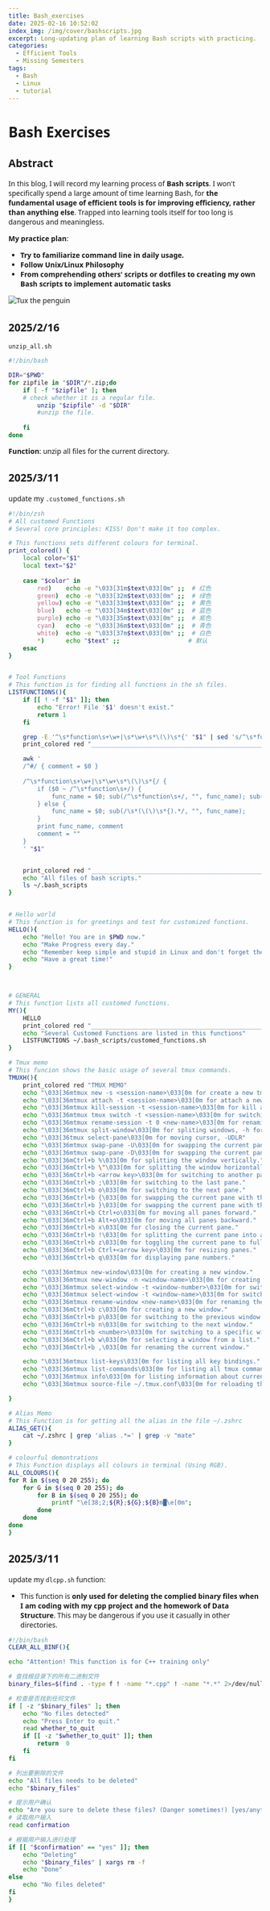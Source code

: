 ```yaml
---
title: Bash_exercises
date: 2025-02-16 10:52:02
index_img: /img/cover/bashscripts.jpg
excerpt: Long-updating plan of learning Bash scripts with practicing.
categories:
  - Efficient Tools
  - Missing Semesters
tags:
  - Bash
  - Linux
  - tutorial
---
```


<style>
  html, body, .markdown-body {
    font-family: Georgia, sans, serif;
  }
</style>

# Bash Exercises

## Abstract

In this blog, I will record my learning process of **Bash scripts**. I won't specifically spend a large amount of time learning Bash, for **the fundamental usage of efficient tools is for improving efficiency, rather than anything else**. Trapped into learning tools itself for too long is dangerous and meaningless.

**My practice plan**:

- **Try to familiarize command line in daily usage.**
- **Follow Unix/Linux Philosophy**
- **From comprehending others' scripts or dotfiles to creating my own Bash scripts to implement automatic tasks**

![Tux the penguin](https://upload.wikimedia.org/wikipedia/commons/thumb/3/35/Tux.svg/150px-Tux.svg.png)

## 2025/2/16

`unzip_all.sh`

```bash
#!/bin/bash

DIR="$PWD"
for zipfile in "$DIR"/*.zip;do
    if [ -f "$zipfile" ]; then
    # check whether it is a regular file.
        unzip "$zipfile" -d "$DIR"
        #unzip the file.
        
    fi
done

```

**Function**: unzip all files for the current directory.

## 2025/3/11

update my `.customed_functions.sh`

```bash
#!/bin/zsh
# All customed Functions
# Several core principles: KISS! Don't make it too complex.

# This functions sets different colours for terminal.
print_colored() {
    local color="$1"
    local text="$2"
    
    case "$color" in
        red)    echo -e "\033[31m$text\033[0m" ;;  # 红色
        green)  echo -e "\033[32m$text\033[0m" ;;  # 绿色
        yellow) echo -e "\033[33m$text\033[0m" ;;  # 黄色
        blue)   echo -e "\033[34m$text\033[0m" ;;  # 蓝色
        purple) echo -e "\033[35m$text\033[0m" ;;  # 紫色
        cyan)   echo -e "\033[36m$text\033[0m" ;;  # 青色
        white)  echo -e "\033[37m$text\033[0m" ;;  # 白色
        *)      echo "$text" ;;                   # 默认
    esac
}


# Tool Functions 
# This function is for finding all functions in the sh files.
LISTFUNCTIONS(){
    if [[ ! -f "$1" ]]; then
        echo "Error! File '$1' doesn't exist."
        return 1
    fi

    grep -E '^\s*function\s+\w+|\s*\w+\s*\(\)\s*{' "$1" | sed 's/^\s*function\s\+//; s/\s*(.*//; s/\s*{//'
    print_colored red "________________________________________________________________________"

    awk '
    /^#/ { comment = $0 }
    
    /^\s*function\s+\w+|\s*\w+\s*\(\)\s*{/ {
        if ($0 ~ /^\s*function\s+/) {
            func_name = $0; sub(/^\s*function\s+/, "", func_name); sub(/\s*(\(\)\s*{).*/, "", func_name);
        } else {
            func_name = $0; sub(/\s*(\(\)\s*{).*/, "", func_name);
        }
        print func_name, comment
        comment = ""
    }
    ' "$1"


    print_colored red "________________________________________________________________________"
    echo "All files of bash scripts."
    ls ~/.bash_scripts
}


# Hello world
# This function is for greetings and test for customized functions.
HELLO(){
    echo "Hello! You are in $PWD now."
    echo "Make Progress every day."
    echo "Remember keep simple and stupid in Linux and don't forget the zen of Python!"
    echo "Have a great time!"
}



# GENERAL
# This function lists all customed functions.
MY(){
    HELLO
    print_colored red "________________________________________________________________________"
    echo "Several Customed Functions are listed in this functions"
    LISTFUNCTIONS ~/.bash_scripts/customed_functions.sh
}

# Tmux memo
# This funcion shows the basic usage of several tmux commands.
TMUXH(){
    print_colored red "TMUX MEMO"
    echo "\033[36mtmux new -s <session-name>\033[0m for create a new tmux session."
    echo "\033[36mtmux attach -t <session-name>\033[0m for attach a new tmux session."
    echo "\033[36mtmux kill-session -t <session-name>\033[0m for kill a session."
    echo "\033[36mtmux tmux switch -t <session-name>\033[0m for switching different sessions."
    echo "\033[36mtmux rename-session -t 0 <new-name>\033[0m for renaming the sessions."
    echo "\033[36mtmux split-window\033[0m for spliting windows, -h for left and right."
    echo "\033[36tmux select-pane\033[0m for moving cursor, -UDLR"
    echo "\033[36mtmux swap-pane -U\033[0m for swapping the current pane up."
    echo "\033[36mtmux swap-pane -D\033[0m for swapping the current pane down."
    echo "\033[36mCtrl+b %\033[0m for splitting the window vertically."
    echo "\033[36mCtrl+b \"\033[0m for splitting the window horizontally."
    echo "\033[36mCtrl+b <arrow key>\033[0m for switching to another pane."
    echo "\033[36mCtrl+b ;\033[0m for switching to the last pane."
    echo "\033[36mCtrl+b o\033[0m for switching to the next pane."
    echo "\033[36mCtrl+b {\033[0m for swapping the current pane with the previous one."
    echo "\033[36mCtrl+b }\033[0m for swapping the current pane with the next one."
    echo "\033[36mCtrl+b Ctrl+o\033[0m for moving all panes forward."
    echo "\033[36mCtrl+b Alt+o\033[0m for moving all panes backward."
    echo "\033[36mCtrl+b x\033[0m for closing the current pane."
    echo "\033[36mCtrl+b !\033[0m for splitting the current pane into a new window."
    echo "\033[36mCtrl+b z\033[0m for toggling the current pane to fullscreen."
    echo "\033[36mCtrl+b Ctrl+<arrow key>\033[0m for resizing panes."
    echo "\033[36mCtrl+b q\033[0m for displaying pane numbers."

    echo "\033[36mtmux new-window\033[0m for creating a new window."
    echo "\033[36mtmux new-window -n <window-name>\033[0m for creating a new window with a specific name."
    echo "\033[36mtmux select-window -t <window-number>\033[0m for switching to a specific window by number."
    echo "\033[36mtmux select-window -t <window-name>\033[0m for switching to a specific window by name."
    echo "\033[36mtmux rename-window <new-name>\033[0m for renaming the current window."
    echo "\033[36mCtrl+b c\033[0m for creating a new window."
    echo "\033[36mCtrl+b p\033[0m for switching to the previous window."
    echo "\033[36mCtrl+b n\033[0m for switching to the next window."
    echo "\033[36mCtrl+b <number>\033[0m for switching to a specific window by its number."
    echo "\033[36mCtrl+b w\033[0m for selecting a window from a list."
    echo "\033[36mCtrl+b ,\033[0m for renaming the current window."

    echo "\033[36mtmux list-keys\033[0m for listing all key bindings."
    echo "\033[36mtmux list-commands\033[0m for listing all tmux commands and their parameters."
    echo "\033[36mtmux info\033[0m for listing information about current tmux sessions."
    echo "\033[36mtmux source-file ~/.tmux.conf\033[0m for reloading the current tmux configuration."

}

# Alias Memo
# This Function is for getting all the alias in the file ~/.zshrc
ALIAS_GET(){
    cat ~/.zshrc | grep 'alias .*=' | grep -v "mate"
}

# colourful demontrations
# This Function displays all colours in terminal (Using RGB).
ALL_COLOURS(){
for R in $(seq 0 20 255); do
    for G in $(seq 0 20 255); do
        for B in $(seq 0 20 255); do
            printf "\e[38;2;${R};${G};${B}m█\e[0m";
        done
    done
done
}

```



## 2025/3/11

update my `dlcpp.sh` function:

- This function is **only used for deleting the complied binary files when I am coding with my cpp project and the homework of Data Structure**. This may be dangerous if you use it casually in other directories.

```bash
#!/bin/bash
CLEAR_ALL_BINF(){

echo "Attention! This function is for C++ training only"

# 查找根目录下的所有二进制文件
binary_files=$(find . -type f ! -name "*.cpp" ! -name "*.*" 2>/dev/null)

# 检查是否找到任何文件
if [ -z "$binary_files" ]; then
    echo "No files detected"
    echo "Press Enter to quit."
    read whether_to_quit
    if [[ -z "$whether_to_quit" ]]; then
        return  0
    fi
fi

# 列出要删除的文件
echo "All files needs to be deleted"
echo "$binary_files"

# 提示用户确认
echo "Are you sure to delete these files? (Danger sometimes!) [yes/anything else]"
# 读取用户输入
read confirmation

# 根据用户输入进行处理
if [[ "$confirmation" == "yes" ]]; then
    echo "Deleting"
    echo "$binary_files" | xargs rm -f
    echo "Done"
else
    echo "No files deleted"
fi
}
```

